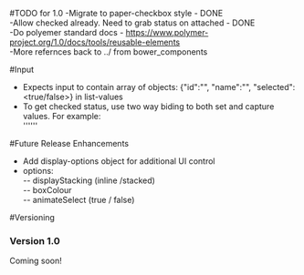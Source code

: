 #TODO for 1.0 
-Migrate to paper-checkbox style - DONE <br/>
-Allow checked already. Need to grab status on attached - DONE <br/>
-Do polyemer standard docs - https://www.polymer-project.org/1.0/docs/tools/reusable-elements <br/>
-More refernces back to ../ from bower_components


#Input
- Expects input to contain array of objects: {"id":"<RETURNED ID>", "name":"<UI NAME>", "selected":<true/false>} in list-values<br/>
- To get checked status, use two way biding to both set and capture values. For example:<br/>
'''<checkbox-multiselect list-values = '{{myValueList}}' display-options = ''></checkbox-multiselect>'''

#Future Release Enhancements
- Add display-options object for additional UI control <br/>
- options: <br/>
-- displayStacking (inline /stacked)<br/>
-- boxColour<br/>
-- animateSelect (true / false)<br/>

#Versioning
### Version 1.0
Coming soon!

